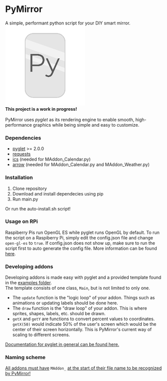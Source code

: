 # PyMirror
A simple, performant python script for your DIY smart mirror.<br>
![PyMirror Icon](https://github.com/code-jasoo/PyMirror/blob/main/images/PyMirrorLogo%20256.png)
<br>
**This project is a work in progress!**<br><br>
PyMirror uses *pyglet* as its rendering engine to enable smooth, high-performance graphics while being simple and easy to customize.


### Dependencies
- [pyglet](https://pypi.org/project/pyglet/) >= 2.0.0
- [requests](https://pypi.org/project/requests/)
- [ics](https://pypi.org/project/ics/) (needed for MAddon_Calendar.py)
- [arrow](https://pypi.org/project/arrow/) (needed for MAddon_Calendar.py and MAddon_Weather.py)

### Installation
1. Clone repository
2. Download and install dependecies using pip
3. Run main.py

Or run the auto-install.sh script!

### Usage on RPi
Raspiberry Pis run OpenGL ES while pyglet runs OpenGL by default. To run the script on a Raspiberry Pi, simply edit the config.json file and change `open-gl-es` to `true`. If config.json does not show up, make sure to run the script first to auto generate the config file. More information can be found [here](https://pyglet.readthedocs.io/en/latest/programming_guide/opengles.html#programming-guide-opengles).

### Developing addons
Developing addons is made easy with pyglet and a provided template found in the [examples folder](https://github.com/code-jasoo/PyMirror/tree/main/examples).<br>
The template consists of one class, `Main`, but is not limited to only one.
- The `update` function is the "logic loop" of your addon. Things such as animations or updating labels should be done here.
- The `draw` function is the "draw loop" of your addon. This is where sprites, shapes, labels, etc. should be drawn.
- `getX` and `getY` are functions to convert percent values to coordinates. `getX(50)` would indicate 50% of the user's screen which would be the center of their screen horizontally. This is PyMirror's current way of scaling to different screens.

[Documentation for pyglet in general can be found here.](https://pyglet.readthedocs.io/en/latest/index.html)

### Naming scheme
<u>All addons must have</u> `MAddon_` <u>at the start of their file name to be recognized by PyMirror!</u>


